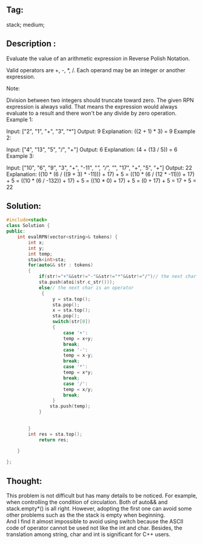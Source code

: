 ## Tag:
stack; medium;
## Description :
Evaluate the value of an arithmetic expression in Reverse Polish Notation.

Valid operators are +, -, *, /. Each operand may be an integer or another expression.

Note:

Division between two integers should truncate toward zero.
The given RPN expression is always valid. That means the expression would always evaluate to a result and there won't be any divide by zero operation.
Example 1:

Input: ["2", "1", "+", "3", "*"]
Output: 9
Explanation: ((2 + 1) * 3) = 9
Example 2:

Input: ["4", "13", "5", "/", "+"]
Output: 6
Explanation: (4 + (13 / 5)) = 6
Example 3:

Input: ["10", "6", "9", "3", "+", "-11", "*", "/", "*", "17", "+", "5", "+"]
Output: 22
Explanation: 
  ((10 * (6 / ((9 + 3) * -11))) + 17) + 5
= ((10 * (6 / (12 * -11))) + 17) + 5
= ((10 * (6 / -132)) + 17) + 5
= ((10 * 0) + 17) + 5
= (0 + 17) + 5
= 17 + 5
= 22

## Solution:
```c++
#include<stack>
class Solution {
public:
    int evalRPN(vector<string>& tokens) {
        int x;
        int y;
        int temp;
        stack<int>sta;
        for(auto&& str : tokens)
        {
            if(str!="+"&&str!="-"&&str!="*"&&str!="/")// the next char is a number
            sta.push(atoi(str.c_str()));
            else// the next char is an operator
             {
                 y = sta.top();
                 sta.pop();
                 x = sta.top();
                 sta.pop();
                 switch(str[0])
                 {
                     case '+':
                     temp = x+y;
                     break;
                     case '-':
                     temp = x-y;
                     break;
                     case '*':
                     temp = x*y;
                     break;
                     case '/':
                     temp = x/y;
                     break;
                 }
                sta.push(temp);
            }

            
        }
        int res = sta.top();
            return res;

    }
            
};

```
## Thought:
This problem is not difficult but has many details to be noticed. 
For example, when controlling the condition of circulation. Both of auto&& and stack.empty*() is all right. However, adopting the first
one can avoid some other problems such as the the stack is empty when beginning. <br>
And I find it almost impossible to avoid using switch because the ASCII code of operator cannot be used not like the int and char.
Besides, the translation among string, char and int is significant for C++ users.

